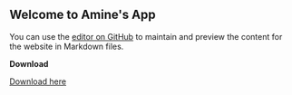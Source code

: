 ## Welcome to Amine's App

You can use the [editor on GitHub](https://github.com/CaddyDz/nerovero/edit/master/README.md) to maintain and preview the content for the website in Markdown files.


**Download**

[Download here](https://github.com/CaddyDz/nerovero/releases/download/v0.1/app.exe)
